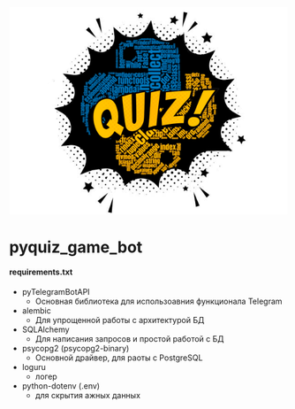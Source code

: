 
![alt text](https://github.com/sta4888/pyquiz_game_bot/blob/main/quiz.png?raw=true)

# pyquiz_game_bot

#### **requirements.txt**

* pyTelegramBotAPI
  * Основная библиотека для использоавния функционала Telegram 
* alembic
  * Для упрощенной работы с архитектурой БД  
* SQLAlchemy
    * Для написания запросов и простой работой с БД
* psycopg2 (psycopg2-binary)
    * Основной драйвер, для раоты с PostgreSQL
* loguru
  * логер
* python-dotenv (.env)
  * для скрытия ажных данных


